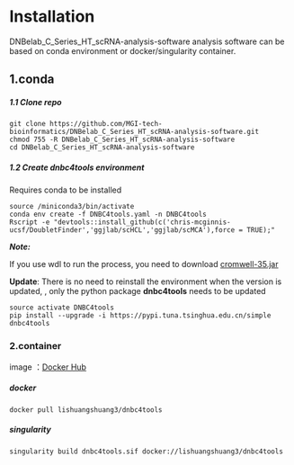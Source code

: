 # Installation

DNBelab_C_Series_HT_scRNA-analysis-software analysis software can be based on conda environment or docker/singularity container.



## 1.conda

##### 1.1 Clone repo

```shell
git clone https://github.com/MGI-tech-bioinformatics/DNBelab_C_Series_HT_scRNA-analysis-software.git
chmod 755 -R DNBelab_C_Series_HT_scRNA-analysis-software
cd DNBelab_C_Series_HT_scRNA-analysis-software
```

##### 1.2 Create dnbc4tools environment

Requires conda to be installed

```shell
source /miniconda3/bin/activate
conda env create -f DNBC4tools.yaml -n DNBC4tools
Rscript -e "devtools::install_github(c('chris-mcginnis-ucsf/DoubletFinder','ggjlab/scHCL','ggjlab/scMCA'),force = TRUE);"
```
***Note:*** 

If you use wdl to run the process, you need to download [cromwell-35.jar](https://github.com/broadinstitute/cromwell/releases/download/35/cromwell-35.jar)

**Update**: There is no need to reinstall the environment when the version is updated, , only the python package **dnbc4tools** needs to be updated

```shell
source activate DNBC4tools
pip install --upgrade -i https://pypi.tuna.tsinghua.edu.cn/simple dnbc4tools
```



### 2.container

image ：[Docker Hub](https://hub.docker.com/r/lishuangshuang3/dnbc4tools)

##### docker

```shell
docker pull lishuangshuang3/dnbc4tools
```

##### singularity

```shell
singularity build dnbc4tools.sif docker://lishuangshuang3/dnbc4tools
```
